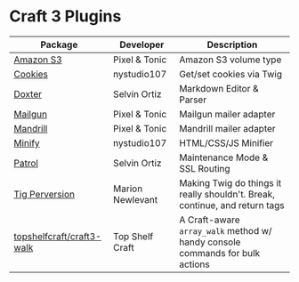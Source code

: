 Craft 3 Plugins
===============

Package | Developer | Description
------- | --------- | -----------
[Amazon S3](https://github.com/craftcms/aws-s3) | Pixel & Tonic | Amazon S3 volume type
[Cookies](https://github.com/nystudio107/craft3-cookies) | nystudio107 | Get/set cookies via Twig
[Doxter](https://github.com/selvinortiz/doxter) | Selvin Ortiz | Markdown Editor & Parser
[Mailgun](https://github.com/craftcms/mailgun) | Pixel & Tonic | Mailgun mailer adapter
[Mandrill](https://github.com/craftcms/mandrill) | Pixel & Tonic | Mandrill mailer adapter
[Minify](https://github.com/nystudio107/craft3-minify) | nystudio107 | HTML/CSS/JS Minifier
[Patrol](https://github.com/selvinortiz/patrol) | Selvin Ortiz | Maintenance Mode & SSL Routing
[Tig Perversion](https://github.com/marionnewlevant/craft3-twig_perversion) | Marion Newlevant | Making Twig do things it really shouldn't. Break, continue, and return tags
[topshelfcraft/craft3-walk](Walk) | Top Shelf Craft | A Craft-aware `array_walk` method w/ handy console commands for bulk actions
